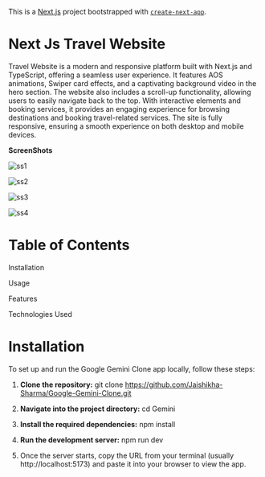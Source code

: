 This is a [Next.js](https://nextjs.org) project bootstrapped with [`create-next-app`](https://nextjs.org/docs/app/api-reference/cli/create-next-app).

# Next Js Travel Website

Travel Website is a modern and responsive platform built with Next.js and TypeScript, offering a seamless user experience. It features AOS animations, Swiper card effects, and a captivating background video in the hero section. The website also includes a scroll-up functionality, allowing users to easily navigate back to the top. With interactive elements and booking services, it provides an engaging experience for browsing destinations and booking travel-related services. The site is fully responsive, ensuring a smooth experience on both desktop and mobile devices.

**ScreenShots**

![ss1](https://github.com/user-attachments/assets/1d9c9a3d-af09-4842-aef0-4d5b52aa35b3)

![ss2](https://github.com/user-attachments/assets/5dbd4a73-35ec-419f-b0ef-739fa768ae62)

![ss3](https://github.com/user-attachments/assets/c9cd4a95-a950-43eb-bdbb-21c0e5215658)

![ss4](https://github.com/user-attachments/assets/3dc807e9-23bc-4515-9dee-984ffbe70552)

# Table of Contents

Installation

Usage

Features

Technologies Used

# Installation

To set up and run the Google Gemini Clone app locally, follow these steps:

1. **Clone the repository:** git clone https://github.com/Jaishikha-Sharma/Google-Gemini-Clone.git

2. **Navigate into the project directory:** cd Gemini

3. **Install the required dependencies:** npm install

4. **Run the development server:** npm run dev

5. Once the server starts, copy the URL from your terminal (usually http://localhost:5173) and paste it into your browser to view the app.





